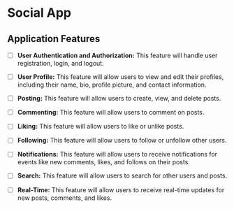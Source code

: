 # Social App

## Application Features

- [ ] **User Authentication and Authorization:** This feature will handle user registration, login, and logout.

- [ ] **User Profile:** This feature will allow users to view and edit their profiles, including their name, bio, profile picture, and contact information.

- [ ] **Posting:** This feature will allow users to create, view, and delete posts.

- [ ] **Commenting:** This feature will allow users to comment on posts.

- [ ] **Liking:** This feature will allow users to like or unlike posts.

- [ ] **Following:** This feature will allow users to follow or unfollow other users.

- [ ] **Notifications:** This feature will allow users to receive notifications for events like new comments, likes, and follows on their posts.

- [ ] **Search:** This feature will allow users to search for other users and posts.

- [ ] **Real-Time:** This feature will allow users to receive real-time updates for new posts, comments, and likes.
